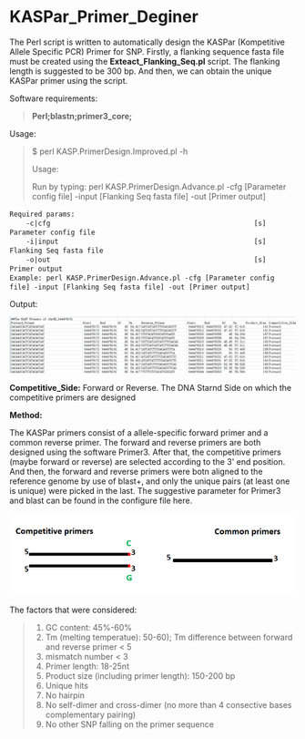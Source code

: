 # KASPar_Primer_Deginer

The Perl script is written to automatically design the KASPar (Kompetitive Allele Specific PCR) Primer for SNP. Firstly, a flanking sequence fasta file must be created using the **Exteact\_Flanking\_Seq.pl** script. The flanking length is suggested to be 300 bp. And then, we can obtain the unique KASPar primer using the script. 

Software requirements:

>**Perl;blastn;primer3_core;**

Usage:

>$ perl KASP.PrimerDesign.Improved.pl -h
>
>  Usage:
>  
>  Run by typing: perl KASP.PrimerDesign.Advance.pl -cfg [Parameter config file] -input [Flanking Seq fasta file] -out [Primer output]
>  
    Required params:
        -c|cfg                                                  [s]     Parameter config file
        -i|input                                                [s]     Flanking Seq fasta file
        -o|out                                                  [s]     Primer output
    Example: perl KASP.PrimerDesign.Advance.pl -cfg [Parameter config file] -input [Flanking Seq fasta file] -out [Primer output]


Output:


![Result](Output.png)


**Competitive_Side:** Forward or Reverse. The DNA Starnd Side on which the competitive primers are designed <br>



**Method:**

The KASPar primers consist of a allele-specific forward primer and a common reverse primer. The forward and reverse primers are both designed using the software Primer3. After that, the competitive primers (maybe forward or reverse)   are selected according to the 3' end position. And then, the forward and reverse primers were botn aligned to the reference genome by use of blast+, and only the unique pairs (at least one is unique) were picked in the last. The suggestive parameter for Primer3 and blast can be found in the configure file here.

![Result](KASPar.png)

The factors that were considered:
>1. GC content: 45%-60% <br>
>2. Tm (melting temperatue): 50-60); Tm difference between forward and reverse primer < 5 <br>
>3. mismatch number < 3 <br>
>4. Primer length: 18-25nt <br>
>5. Product size (including primer length): 150-200 bp
>6. Unique hits <br>
>7. No hairpin  <br>
>8. No self-dimer and cross-dimer (no more than 4 consective bases complementary pairing) <br>
>9. No other SNP falling on the primer sequence